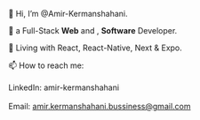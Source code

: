 👋  Hi, I’m @Amir-Kermanshahani.

👀 a Full-Stack **Web** and , **Software** Developer.

🌱 Living with React, React-Native, Next & Expo.

📫 How to reach me: <br><br>
    LinkedIn: amir-kermanshahani <br><br>
    Email: amir.kermanshahani.bussiness@gmail.com

<!---
Amir-Kermanshahani/Amir-Kermanshahani is a ✨ special ✨ repository because its `README.md` (this file) appears on your GitHub profile.
You can click the Preview link to take a look at your changes.
--->
